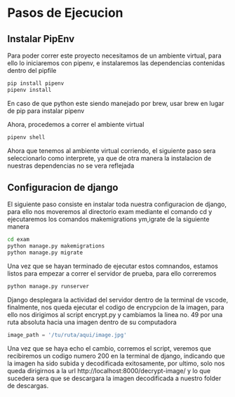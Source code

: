 # Pasos de Ejecucion 
## Instalar PipEnv 
Para poder correr este proyecto necesitamos de un ambiente virtual, para ello lo iniciaremos con pipenv, e instalaremos las dependencias contenidas dentro del pipfile
```bash
pip install pipenv
pipenv install
```

En caso de que python este siendo manejado por brew, usar brew en lugar de pip para instalar pipenv

Ahora, procedemos a correr el ambiente virtual
```bash
pipenv shell
```
Ahora que tenemos al ambiente virtual corriendo, el siguiente paso sera seleccionarlo como interprete, ya que de otra manera la instalacion de nuestras dependencias no se vera reflejada

## Configuracion de django
El siguiente paso consiste en instalar toda nuestra configuracion de django, para ello nos moveremos al directorio exam mediante el comando cd y ejecutaremos los comandos makemigrations ym,igrate de la siguiente manera
```bash
cd exam
python manage.py makemigrations
python manage.py migrate 
```
Una vez que se hayan terminado de ejecutar estos comnandos, estamos listos para empezar a correr el servidor de prueba, para ello correremos 
```bash
python manage.py runserver 
```
Django desplegara la actividad del servidor dentro de la terminal de vscode, finalmente, nos queda ejecutar el codigo de encrypcion de la imagen, para ello nos dirigimos al script encrypt.py y cambiamos la linea no. 49 por una ruta absoluta hacia una imagen dentro de su computadora

```python
image_path = '/tu/ruta/aqui/image.jpg'
```

Una vez que se haya echo el cambio, corremos el script, veremos que recibiremos un codigo numero 200 en la terminal de django, indicando que la imagen ha sido subida y decodificada exitosamente, por ultimo, solo nos queda dirigirnos a la url http://localhost:8000/decrypt-image/ y lo que sucedera sera que se descargara la imagen decodificada a nuestro folder de descargas.